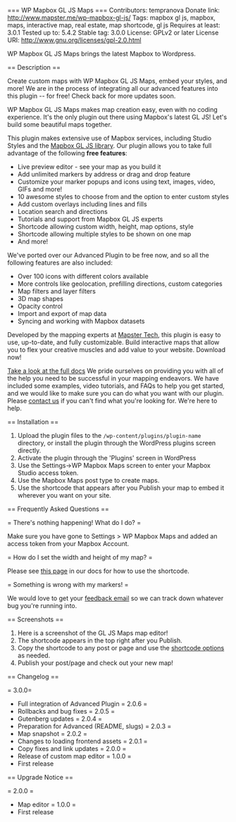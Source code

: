 === WP Mapbox GL JS Maps ===
Contributors: tempranova
Donate link: http://www.mapster.me/wp-mapbox-gl-js/
Tags: mapbox gl js, mapbox, maps, interactive map, real estate, map shortcode, gl js
Requires at least: 3.0.1
Tested up to: 5.4.2
Stable tag: 3.0.0
License: GPLv2 or later
License URI: http://www.gnu.org/licenses/gpl-2.0.html

WP Mapbox GL JS Maps brings the latest Mapbox to Wordpress.

== Description ==

Create custom maps with WP Mapbox GL JS Maps, embed your styles, and more! We are in the process of integrating all our advanced features into this plugin -- for free! Check back for more updates soon.

WP Mapbox GL JS Maps makes map creation easy, even with no coding experience. It's the only plugin out there using Mapbox's latest GL JS! Let's build some beautiful maps together.

This plugin makes extensive use of Mapbox services, including Studio Styles and the [Mapbox GL JS library](https://www.mapbox.com/mapbox-gl-js/api/). Our plugin allows you to take full advantage of the following **free features**:

- Live preview editor - see your map as you build it
- Add unlimited markers by address or drag and drop feature
- Customize your marker popups and icons using text, images, video, GIFs and more!
- 10 awesome styles to choose from and the option to enter custom styles
- Add custom overlays including lines and fills
- Location search and directions
- Tutorials and support from Mapbox GL JS experts
- Shortcode allowing custom width, height, map options, style
- Shortcode allowing multiple styles to be shown on one map
- And more!

We've ported over our Advanced Plugin to be free now, and so all the following features are also included:

- Over 100 icons with different colors available
- More controls like geolocation, prefilling directions, custom categories
- Map filters and layer filters
- 3D map shapes
- Opacity control
- Import and export of map data
- Syncing and working with Mapbox datasets

Developed by the mapping experts at [Mapster Tech](https://www.mapster.me), this plugin is easy to use, up-to-date, and fully customizable. Build interactive maps that allow you to flex your creative muscles and add value to your website. Download now!

[Take a look at the full docs](https://www.mapster.me/wp-mapbox-gl-js/) We pride ourselves on providing you with all of the help you need to be successful in your mapping endeavors. We have included some examples, video tutorials, and FAQs to help you get started, and we would like to make sure you can do what you want with our plugin. Please [contact us](https://mapster.me#contact) if you can't find what you're looking for. We're here to help.

== Installation ==

1. Upload the plugin files to the `/wp-content/plugins/plugin-name` directory, or install the plugin through the WordPress plugins screen directly.
2. Activate the plugin through the 'Plugins' screen in WordPress
3. Use the Settings->WP Mapbox Maps screen to enter your Mapbox Studio access token.
4. Use the Mapbox Maps post type to create maps.
5. Use the shortcode that appears after you Publish your map to embed it wherever you want on your site.

== Frequently Asked Questions ==

= There's nothing happening! What do I do? =

Make sure you have gone to Settings > WP Mapbox Maps and added an access token from your Mapbox Account.

= How do I set the width and height of my map? =

Please see [this page](https://www.mapster.me/wp-mapbox-gl-js/docs/shortcode/map-options/) in our docs for how to use the shortcode.

= Something is wrong with my markers! =

We would love to get your [feedback email](https://mapster.me#contact) so we can track down whatever bug you're running into.

== Screenshots ==

1. Here is a screenshot of the GL JS Maps map editor!
2. The shortcode appears in the top right after you Publish.
3. Copy the shortcode to any post or page and use the [shortcode options](https://www.mapster.me/wp-mapbox-gl-js/docs/shortcode/map-options/) as needed.
4. Publish your post/page and check out your new map!

== Changelog ==

= 3.0.0=
* Full integration of Advanced Plugin
= 2.0.6 =
* Rollbacks and bug fixes
= 2.0.5 =
* Gutenberg updates
= 2.0.4 =
* Preparation for Advanced (README, slugs)
= 2.0.3 =
* Map snapshot
= 2.0.2 =
* Changes to loading frontend assets
= 2.0.1 =
* Copy fixes and link updates
= 2.0.0 =
* Release of custom map editor
= 1.0.0 =
* First release

== Upgrade Notice ==

= 2.0.0 =
* Map editor
= 1.0.0 =
* First release
